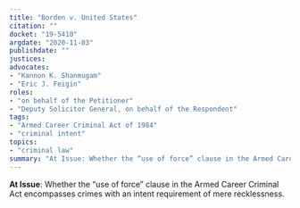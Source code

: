 ```yaml
---
title: "Borden v. United States"
citation: ""
docket: "19-5410"
argdate: "2020-11-03"
publishdate: ""
justices:
advocates:
- "Kannon K. Shanmugam"
- "Eric J. Feigin"
roles:
- "on behalf of the Petitioner"
- "Deputy Solicitor General, on behalf of the Respondent"
tags:
- "Armed Career Criminal Act of 1984"
- "criminal intent"
topics:
- "criminal law"
summary: "At Issue: Whether the “use of force” clause in the Armed Career Criminal Act encompasses crimes with an intent requirement of mere recklessness."
---
```

**At Issue**: Whether the “use of force” clause in the Armed Career Criminal Act encompasses crimes with an intent requirement of mere recklessness.